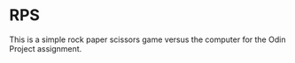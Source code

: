 # RPS

This is a simple rock paper scissors game versus the computer for the Odin Project assignment.
